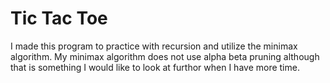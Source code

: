 # Tic Tac Toe

I made this program to practice with recursion and utilize the minimax algorithm. My minimax algorithm does not use alpha beta pruning although that is something I would like to look at furthor when I have more time.
